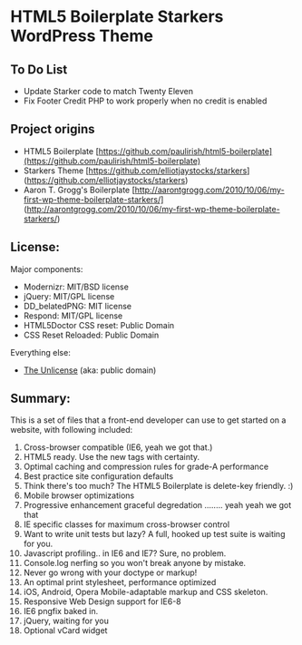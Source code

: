 #  HTML5 Boilerplate Starkers WordPress Theme

## To Do List
* Update Starker code to match Twenty Eleven
* Fix Footer Credit PHP to work properly when no credit is enabled

##  Project origins
* HTML5 Boilerplate [https://github.com/paulirish/html5-boilerplate](https://github.com/paulirish/html5-boilerplate)
* Starkers Theme [https://github.com/elliotjaystocks/starkers] (https://github.com/elliotjaystocks/starkers)
* Aaron T. Grogg's Boilerplate [http://aarontgrogg.com/2010/10/06/my-first-wp-theme-boilerplate-starkers/] (http://aarontgrogg.com/2010/10/06/my-first-wp-theme-boilerplate-starkers/)

## License:

Major components:

* Modernizr: MIT/BSD license
* jQuery: MIT/GPL license
* DD_belatedPNG: MIT license
* Respond: MIT/GPL license
* HTML5Doctor CSS reset: Public Domain
* CSS Reset Reloaded: Public Domain

Everything else:

* [The Unlicense](http://unlicense.org) (aka: public domain) 


## Summary:

This is a set of files that a front-end developer can use to get started on a website, with following included:

1. Cross-browser compatible (IE6, yeah we got that.)
2. HTML5 ready. Use the new tags with certainty.
3. Optimal caching and compression rules for grade-A performance
4. Best practice site configuration defaults
5. Think there's too much? The HTML5 Boilerplate is delete-key friendly. :)
6. Mobile browser optimizations
7. Progressive enhancement graceful degredation ........ yeah yeah we got that
8. IE specific classes for maximum cross-browser control
9. Want to write unit tests but lazy? A full, hooked up test suite is waiting for you.
10. Javascript profiling.. in IE6 and IE7? Sure, no problem.
11. Console.log nerfing so you won't break anyone by mistake.
12. Never go wrong with your doctype or markup!
13. An optimal print stylesheet, performance optimized
14. iOS, Android, Opera Mobile-adaptable markup and CSS skeleton.
15. Responsive Web Design support for IE6-8
16. IE6 pngfix baked in.
17. jQuery, waiting for you
18. Optional vCard widget
